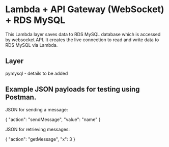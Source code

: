 # Lambda + API Gateway (WebSocket) + RDS MySQL
This Lambda layer saves data to RDS MySQL database which is accessed by websocket API. 
It creates the live connection to read and write data to RDS MySQL via Lambda. 

## Layer
pymysql - details to be added

## Example JSON payloads for testing using Postman.

 JSON for sending a message:
 
 {
   "action": "sendMessage",
   "value": "name"
 }

 JSON for retrieving messages:
 
 {
   "action": "getMessage",
   "x": 3
 }
